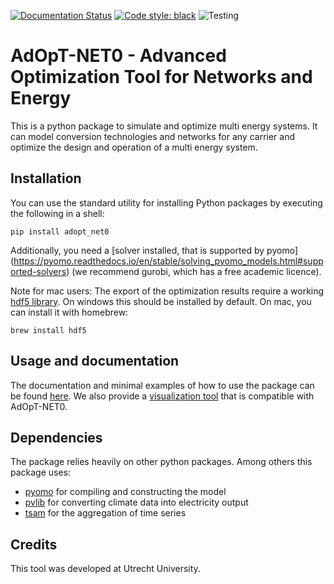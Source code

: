 [![Documentation Status](https://readthedocs.org/projects/adopt-net0/badge/?version=latest)](https://adopt-net0.readthedocs.io/en/latest/?badge=latest)
[![Code style: black](https://img.shields.io/badge/code%20style-black-000000.svg)](https://github.com/psf/black)
![Testing](https://github.com/UU-ER/AdOpT-NET0/actions/workflows/00publish_tests.yml/badge.svg?branch=main)

# AdOpT-NET0 - Advanced Optimization Tool for Networks and Energy

This is a python package to simulate and optimize multi energy systems. It can 
model conversion technologies and networks for any carrier and optimize the 
design and operation of a multi energy system.

## Installation
You can use the standard utility for installing Python packages by executing the
following in a shell:

```pip install adopt_net0```

Additionally, you need a [solver installed, that is supported by pyomo]
(https://pyomo.readthedocs.io/en/stable/solving_pyomo_models.html#supported-solvers)
(we recommend gurobi, which has a free academic licence).

Note for mac users: The export of the optimization results require a working
[hdf5 library](https://www.hdfgroup.org/solutions/hdf5/). On windows this should be
installed by default. On mac, you can install it with homebrew:

```brew install hdf5```

## Usage and documentation
The documentation and minimal examples of how to use the package can be found 
[here](https://adopt-net0.readthedocs.io/en/latest/index.html). We also provide a 
[visualization tool](https://resultvisualization.streamlit.app/) that is compatible 
with AdOpT-NET0.

## Dependencies
The package relies heavily on other python packages. Among others this package uses:

- [pyomo](https://github.com/Pyomo/pyomo) for compiling and constructing the model
- [pvlib](https://github.com/pvlib/pvlib-python) for converting climate data into 
  electricity output
- [tsam](https://github.com/FZJ-IEK3-VSA/tsam) for the aggregation of time series

## Credits
This tool was developed at Utrecht University.
